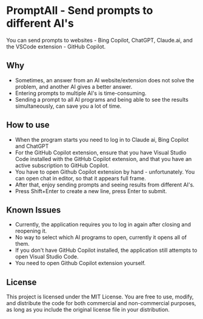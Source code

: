 # PromptAll - Send prompts to different AI's
You can send prompts to websites - Bing Copilot, ChatGPT, Claude.ai, and the VSCode extension - GitHub Copilot.

## Why 
- Sometimes, an answer from an AI website/extension does not solve the problem, and another AI gives a better answer.
- Entering prompts to multiple AI's is time-consuming.
- Sending a prompt to all AI programs and being able to see the results simultaneously, can save you a lot of time.

## How to use
- When the program starts you need to log in to Claude ai, Bing Copilot and ChatGPT
- For the GitHub Copilot extension, ensure that you have Visual Studio Code installed with the GitHub Copilot extension, and that you have an active subscription to GitHub Copilot.
- You have to open Github Copilot extension by hand - unfortunately. You can open chat in editor, so that it appears full frame.
- After that, enjoy sending prompts and seeing results from different AI's.
- Press Shift+Enter to create a new line, press Enter to submit.

## Known Issues
- Currently, the application requires you to log in again after closing and reopening it.
- No way to select which AI programs to open, currently it opens all of them.
- If you don't have GitHub Copilot installed, the application still attempts to open Visual Studio Code.
- You need to open Github Copilot extension yourself.

## License
This project is licensed under the MIT License. You are free to use, modify, and distribute the code for both commercial and non-commercial purposes, as long as you include the original license file in your distribution.
